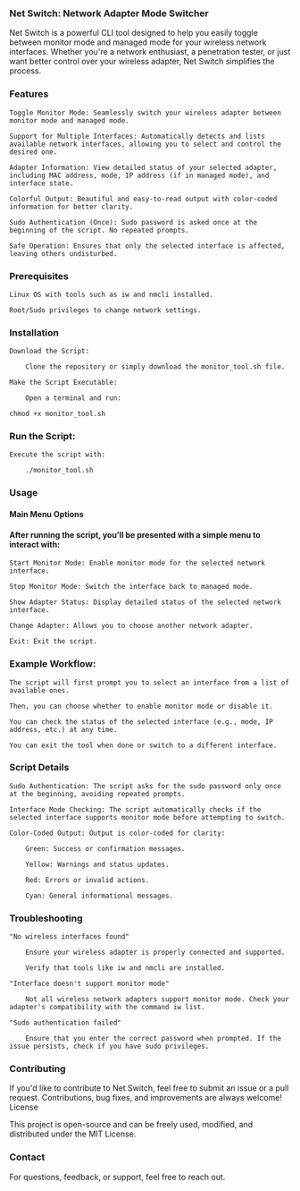 <h3>Net Switch: Network Adapter Mode Switcher</h3>

<p>Net Switch is a powerful CLI tool designed to help you easily toggle between monitor mode and managed mode for your wireless network interfaces. Whether you're a network enthusiast, a penetration tester, or just want better control over your wireless adapter, Net Switch simplifies the process.</p>

<h3>Features</h3>

    Toggle Monitor Mode: Seamlessly switch your wireless adapter between monitor mode and managed mode.

    Support for Multiple Interfaces: Automatically detects and lists available network interfaces, allowing you to select and control the desired one.

    Adapter Information: View detailed status of your selected adapter, including MAC address, mode, IP address (if in managed mode), and interface state.

    Colorful Output: Beautiful and easy-to-read output with color-coded information for better clarity.

    Sudo Authentication (Once): Sudo password is asked once at the beginning of the script. No repeated prompts.

    Safe Operation: Ensures that only the selected interface is affected, leaving others undisturbed.

<h3>Prerequisites</h3>

    Linux OS with tools such as iw and nmcli installed.

    Root/Sudo privileges to change network settings.

<h3>Installation</h3>

    Download the Script:

        Clone the repository or simply download the monitor_tool.sh file.

    Make the Script Executable:

        Open a terminal and run:

    chmod +x monitor_tool.sh

<h3>Run the Script:</h3>

    Execute the script with:

        ./monitor_tool.sh

<h3>Usage</h3>
<h4>Main Menu Options</h4>

<h4>After running the script, you'll be presented with a simple menu to interact with:</h4>

    Start Monitor Mode: Enable monitor mode for the selected network interface.

    Stop Monitor Mode: Switch the interface back to managed mode.

    Show Adapter Status: Display detailed status of the selected network interface.

    Change Adapter: Allows you to choose another network adapter.

    Exit: Exit the script.

<h3>Example Workflow:</h3>

    The script will first prompt you to select an interface from a list of available ones.

    Then, you can choose whether to enable monitor mode or disable it.

    You can check the status of the selected interface (e.g., mode, IP address, etc.) at any time.

    You can exit the tool when done or switch to a different interface.

<h3>Script Details</h3>

    Sudo Authentication: The script asks for the sudo password only once at the beginning, avoiding repeated prompts.

    Interface Mode Checking: The script automatically checks if the selected interface supports monitor mode before attempting to switch.

    Color-Coded Output: Output is color-coded for clarity:

        Green: Success or confirmation messages.

        Yellow: Warnings and status updates.

        Red: Errors or invalid actions.

        Cyan: General informational messages.

<h3>Troubleshooting</h3>

    "No wireless interfaces found"

        Ensure your wireless adapter is properly connected and supported.

        Verify that tools like iw and nmcli are installed.

    "Interface doesn't support monitor mode"

        Not all wireless network adapters support monitor mode. Check your adapter's compatibility with the command iw list.

    "Sudo authentication failed"

        Ensure that you enter the correct password when prompted. If the issue persists, check if you have sudo privileges.

<h3>Contributing</h3>

<p>If you'd like to contribute to Net Switch, feel free to submit an issue or a pull request. Contributions, bug fixes, and improvements are always welcome!
License</p>

<p>This project is open-source and can be freely used, modified, and distributed under the MIT License.</p>

<h3>Contact</h3>

For questions, feedback, or support, feel free to reach out.
